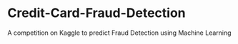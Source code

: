 # Credit-Card-Fraud-Detection
A competition on Kaggle to predict Fraud Detection using Machine Learning
